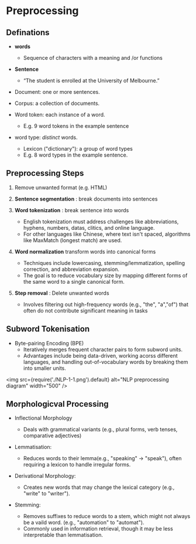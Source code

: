 # Preprocessing

## Definations

* **words**
    * Sequence of characters with a meaning and /or functions

* **Sentence**
    * “The student is enrolled at the University of Melbourne.”

* Document: one or more sentences.

* Corpus: a collection of documents.

*  Word token: each instance of a word.
    * E.g. 9 word tokens in the example sentence

* word type: *distinct* words.
    * Lexicon ("dictionary"): a group of word types
    * E.g. 8 word types in the example sentence.



## Preprocessing Steps
1. Remove unwanted format (e.g. HTML)
2. **Sentence segmentation** : break documents into sentences
3. **Word tokenization** : break sentence into words
    - English tokenization must address challenges like abbreviations, hyphens, numbers, datas, clitics, and online language.
    - For other languages like Chinese, where text isn't spaced, algorithms like MaxMatch (longest match) are used.
4. **Word  normalization** transform words into canonical forms
    - Techniques include lowercasing, stemming/lemmatization, spelling correction, and abbreviation expansion.
    - The goal is to reduce vocabulary size by mapping different forms of the same word to a single canonical form.

5. **Step removal** : Delete unwanted words
    - Involves filtering out high-frequency words (e.g., "the", "a","of") that often do not contribute significant meaning in tasks 

## Subword Tokenisation
- Byte-pairing Encoding (BPE)
    - Iteratively merges frequent character pairs to form subword units.
    - Advantages include being data-driven, working acorss different languages, and handling out-of-vocabulary words by breaking them into smaller units.


<img src={require('./NLP-1-1.png').default} alt="NLP preprocessing diagram" width="500" />


## Morphologicval Processing
- Inflectional Morphology
    - Deals with grammatical variants (e.g., plural forms, verb tenses, comparative adjectives)
- Lemmatisation:
    - Reduces words to their lemma(e.g., "speaking" -> "speak"), often requiring a lexicon to handle irregular forms.

- Derivational Morphology:
    - Creates new words that may change the lexical category (e.g., "write" to "writer").

- Stemming:
    - Removes suffixes to reduce words to a stem, which might not always be a vaild word. (e.g., "automation" to "automat").
    - Commonly used in information retrieval, though it may be less interpretable than lemmatisation.


